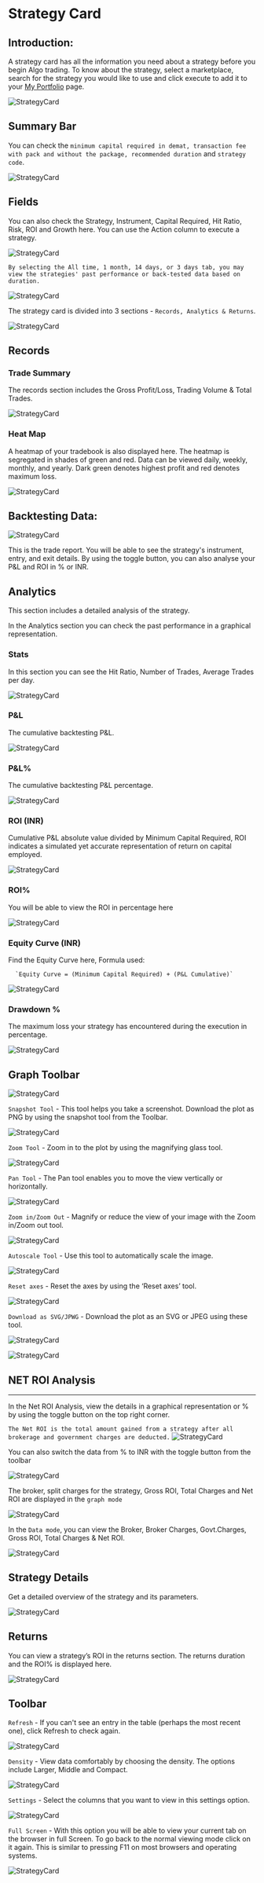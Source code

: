 # Strategy Card

## Introduction:

A strategy card has all the information you need about a strategy before you begin Algo trading. To know about the strategy, select a marketplace, search for the strategy you would like to use and click execute to add it to your <a href="https://help.algobulls.com/member/my-portfolio.html">My Portfolio</a> page. 

![StrategyCard](imgs/sc1.png)

## Summary Bar

You can check the `minimum capital required in demat, transaction fee with pack and without the package, recommended duration` and `strategy code`.  

![StrategyCard](imgs/sc2.png)

## Fields

You can also check the Strategy, Instrument, Capital Required, Hit Ratio, Risk, ROI and Growth here. You can use the Action column to execute a strategy. 

![StrategyCard](imgs/sc3.png)

`By selecting the All time, 1 month, 14 days, or 3 days tab, you may view the strategies' past performance or back-tested data based on duration.`

![StrategyCard](imgs/sc4.png)

The strategy card is divided into 3 sections - `Records, Analytics & Returns`.

![StrategyCard](imgs/sc_3types.png)

## Records

### Trade Summary

The records section includes the Gross Profit/Loss, Trading Volume & Total Trades. 

![StrategyCard](imgs/gross_profit_loss.png)

### Heat Map

A heatmap of your tradebook is also displayed here. The heatmap is segregated in shades of green and red. Data can be viewed daily, weekly, monthly, and yearly. Dark green denotes highest profit and red denotes maximum loss.

![StrategyCard](imgs/sc_records.png)

## Backtesting Data:
![StrategyCard](imgs/backtesting_data.png)

This is the trade report. You will be able to see the strategy's instrument, entry, and exit details. By using the toggle button, you can also analyse your P&L and ROI in % or INR.

## Analytics

This section includes a detailed analysis of the strategy.

In the Analytics section you can check the past performance in a graphical representation. 

### Stats

In this section you can see the Hit Ratio, Number of Trades, Average Trades per day. 

![StrategyCard](imgs/sc5.png)

### P&L

The cumulative backtesting P&L.

![StrategyCard](imgs/sc6.png)

### P&L%

The cumulative backtesting P&L percentage. 

![StrategyCard](imgs/sc7.png)

### ROI (INR)

Cumulative P&L absolute value divided by Minimum Capital Required, ROI indicates a simulated yet accurate representation of return on capital employed.

![StrategyCard](imgs/sc8.png)

### ROI%

You will be able to view the ROI in percentage here 

![StrategyCard](imgs/sc9.png)

### Equity Curve (INR)

Find the Equity Curve here, Formula used:   

      `Equity Curve = (Minimum Capital Required) + (P&L Cumulative)`

![StrategyCard](imgs/sc10.png)

### Drawdown %

The maximum loss your strategy has encountered during the execution in percentage.

![StrategyCard](imgs/sc11.png)

## Graph Toolbar

![StrategyCard](imgs/sc12.png)

`Snapshot Tool` - This tool helps you take a screenshot. Download the plot as PNG by using the snapshot tool from the Toolbar.

![StrategyCard](imgs/sc13.png)

`Zoom Tool` - Zoom in to the plot by using the magnifying glass tool.

![StrategyCard](imgs/sc14.png)

`Pan Tool` - The Pan tool enables you to move the view vertically or horizontally.

![StrategyCard](imgs/sc15.png)

`Zoom in/Zoom Out` - Magnify or reduce the view of your image with the Zoom in/Zoom out tool.

![StrategyCard](imgs/sc16.png)

`Autoscale Tool` - Use this tool to automatically scale the image.

![StrategyCard](imgs/sc17.png)

`Reset axes` - Reset the axes by using the ‘Reset axes’ tool.

![StrategyCard](imgs/sc18.png)

`Download as SVG/JPWG` - Download the plot as an SVG or JPEG using these tool. 

![StrategyCard](imgs/sc19.png)

![StrategyCard](imgs/sc20.png)

## NET ROI Analysis
---

In the Net ROI Analysis, view the details in a graphical representation or % by using the toggle button on the top right corner. 

`The Net ROI is the total amount gained from a strategy after all brokerage and government charges are deducted.`
![StrategyCard](imgs/sc21.png)

You can also switch the data from % to INR with the toggle button from the toolbar

![StrategyCard](imgs/sc22.png)

The broker, split charges for the strategy, Gross ROI, Total Charges and Net ROI are displayed in the `graph mode`

![StrategyCard](imgs/sc23.png)

In the `Data mode`, you can view the Broker, Broker Charges, Govt.Charges, Gross ROI, Total Charges & Net ROI. 

![StrategyCard](imgs/sc24.png)

## Strategy Details

Get a detailed overview of the strategy and its parameters. 

![StrategyCard](imgs/sc29.png)

## Returns

You can view a strategy’s ROI in the returns section. The returns duration and the ROI% is displayed here. 

![StrategyCard](imgs/sc_returns.png)

## Toolbar

`Refresh` - If you can't see an entry in the table (perhaps the most recent one), click Refresh to check again.

![StrategyCard](imgs/sc25.png)

`Density` - View data comfortably by choosing the density. The options include Larger, Middle and Compact.

![StrategyCard](imgs/sc26.png)

`Settings` - Select the columns that you want to view in this settings option.

![StrategyCard](imgs/sc27.png)

`Full Screen` - With this option you will be able to view your current tab on the browser in full Screen. To go back to the normal viewing mode click on it again. This is similar to pressing F11 on most browsers and operating systems.

![StrategyCard](imgs/sc28.png)

